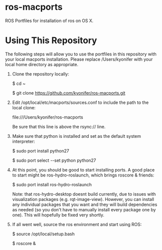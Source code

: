 ros-macports
============

ROS Portfiles for installation of ros on OS X.

Using This Repository
=====================
The following steps will allow you to use the portfiles in this repository with your local macports installation. Please replace /Users/kyonifer with your local home directory as appropriate.

1. Clone the repository locally:

	$ cd ~

	$ git clone https://github.com/kyonifer/ros-macports.git

2. Edit /opt/local/etc/macports/sources.conf to include the path to the local clone:

	file:///Users/kyonifer/ros-macports

	Be sure that this line is above the rsync:// line.

3. Make sure that python is installed and set as the default system interpreter:

	$ sudo port install python27
	
	$ sudo port select --set python python27

4. At this point, you should be good to start installing ports. A good place to start might be ros-hydro-roslaunch, which brings roscore & friends:

	$ sudo port install ros-hydro-roslaunch

	Note: that ros-hydro-desktop doesnt build currently, due to issues with visualization packages (e.g. rqt-image-view). However, you can install any individual packages that you want and they will build dependencies as needed (so you don't have to manually install every package one by one). This will hopefully be fixed very shortly.

5. If all went well, source the ros environment and start using ROS:

	$ source /opt/local/setup.bash
	
	$ roscore &

